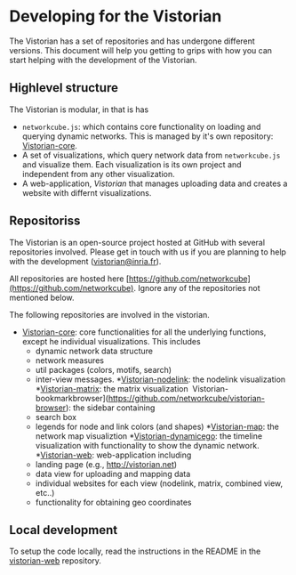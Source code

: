 # Developing for the Vistorian

The Vistorian has a set of repositories and has undergone different versions. This document will help you getting to grips with how you can start helping with the development of the Vistorian. 

## Highlevel structure

The Vistorian is modular, in that is has
* `networkcube.js`: which contains core functionality on loading and querying dynamic networks. This is managed by it's own repository: [Vistorian-core](https://github.com/networkcube/vistorian-core).
* A set of visualizations, which query network data from `networkcube.js` and visualize them. Each visualization is its own project and independent from any other visualization. 
* A web-application, _Vistorian_ that manages uploading data and creates a website with differnt visualizations.

## Repositoriss

The Vistorian is an open-source project hosted at GitHub with several repositories involved. Please get in touch with us if you are planning to help with the development (vistorian@inria.fr).

All repositories are hosted here [https://github.com/networkcube](https://github.com/networkcube). Ignore any of the repositories not mentioned below.

The following repositories are involved in the vistorian.

* [Vistorian-core](https://github.com/networkcube/vistorian-core): core functionalities for all the underlying functions, except he individual visualizations. This includes  
  * dynamic network data structure
  * network measures
  * util packages (colors, motifs, search)
  * inter-view messages.
*[Vistorian-nodelink](https://github.com/networkcube/vistorian-nodelink): the nodelink visualization 
*[Vistorian-matrix](https://github.com/networkcube/vistorian-matrix): the matrix visualization 
Vistorian-bookmarkbrowser](https://github.com/networkcube/vistorian-browser): the sidebar containing 
  * search box
  * legends for node and link colors (and shapes)
*[Vistorian-map](https://github.com/networkcube/vistorian-map): the network map visualiztion
*[Vistorian-dynamicego](https://github.com/networkcube/vistorian-dynamicego): the timeline visualization with functionality to show the dynamic network.
*[Vistorian-web](https://github.com/networkcube/vistorian-web): web-application including 
  * landing page (e.g., http://vistorian.net)
  * data view for uploading and mapping data
  * individual websites for each view (nodelink, matrix, combined view, etc..)
  * functionality for obtaining geo coordinates


## Local development
  
To setup the code locally, read the instructions in the README in the [vistorian-web](https://github.com/networkcube/vistorian-web) repository.

